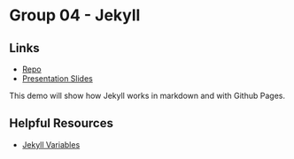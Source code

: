 # Group 04 - Jekyll
## Links
- [Repo](https://github.com/s529215/Jekyll-Live-Demo)
- [Presentation Slides](https://docs.google.com/presentation/d/1CZUj_CnpPZdJ_w91LwI3lzgcPTk_j0nHSdCKn9nCk18/edit?usp=sharing)
 
This demo will show how Jekyll works in markdown and with Github Pages.
## Helpful Resources
- [Jekyll Variables](https://jekyllrb.com/docs/variables/)
